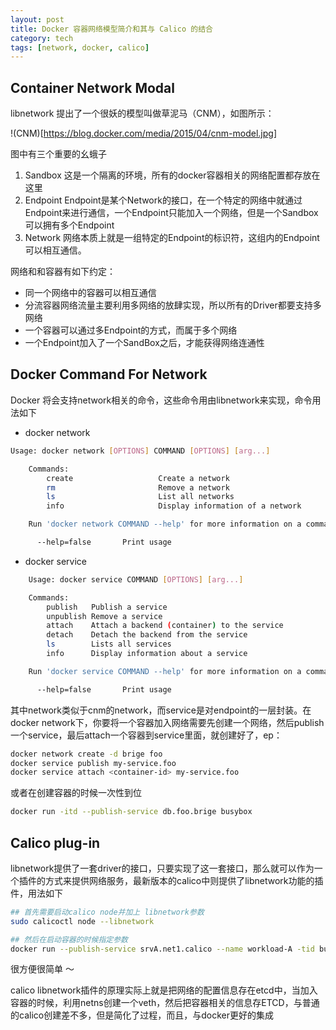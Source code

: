 ```yaml
---
layout: post
title: Docker 容器网络模型简介和其与 Calico 的结合
category: tech
tags: [network, docker, calico]
---
```


## Container Network Modal

libnetwork 提出了一个很妖的模型叫做草泥马（CNM），如图所示：

!(CNM)[https://blog.docker.com/media/2015/04/cnm-model.jpg]

图中有三个重要的幺蛾子

1. Sandbox
  这是一个隔离的环境，所有的docker容器相关的网络配置都存放在这里
2. Endpoint
  Endpoint是某个Network的接口，在一个特定的网络中就通过Endpoint来进行通信，一个Endpoint只能加入一个网络，但是一个Sandbox可以拥有多个Endpoint
3. Network
  网络本质上就是一组特定的Endpoint的标识符，这组内的Endpoint可以相互通信。

网络和和容器有如下约定：
* 同一个网络中的容器可以相互通信
* 分流容器网络流量主要利用多网络的放肆实现，所以所有的Driver都要支持多网络
* 一个容器可以通过多Endpoint的方式，而属于多个网络
* 一个Endpoint加入了一个SandBox之后，才能获得网络连通性

## Docker Command For Network

Docker 将会支持network相关的命令，这些命令用由libnetwork来实现，命令用法如下

* docker network

```bash
Usage: docker network [OPTIONS] COMMAND [OPTIONS] [arg...]

    Commands:
        create                   Create a network
        rm                       Remove a network
        ls                       List all networks
        info                     Display information of a network

    Run 'docker network COMMAND --help' for more information on a command.

      --help=false       Print usage
```

* docker service

```bash
    Usage: docker service COMMAND [OPTIONS] [arg...]

    Commands:
        publish   Publish a service
        unpublish Remove a service
        attach    Attach a backend (container) to the service
        detach    Detach the backend from the service
        ls        Lists all services
        info      Display information about a service

    Run 'docker service COMMAND --help' for more information on a command.

      --help=false       Print usage
```

其中network类似于cnm的network，而service是对endpoint的一层封装。在docker network下，你要将一个容器加入网络需要先创建一个网络，然后publish一个service，最后attach一个容器到service里面，就创建好了，ep：

```bash
docker network create -d brige foo
docker service publish my-service.foo
docker service attach <container-id> my-service.foo
```

或者在创建容器的时候一次性到位

 ```bash
 docker run -itd --publish-service db.foo.brige busybox
 ```

## Calico plug-in
libnetwork提供了一套driver的接口，只要实现了这一套接口，那么就可以作为一个插件的方式来提供网络服务，最新版本的calico中则提供了libnetwork功能的插件，用法如下

```bash
## 首先需要启动calico node并加上 libnetwork参数
sudo calicoctl node --libnetwork

## 然后在启动容器的时候指定参数
docker run --publish-service srvA.net1.calico --name workload-A -tid busybox
```

很方便很简单 ～

calico libnetwork插件的原理实际上就是把网络的配置信息存在etcd中，当加入容器的时候，利用netns创建一个veth，然后把容器相关的信息存ETCD，与普通的calico创建差不多，但是简化了过程，而且，与docker更好的集成
